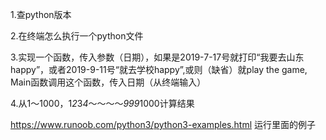 1.查python版本

2.在终端怎么执行一个python文件

3.实现一个函数，传入参数（日期），如果是2019-7-17号就打印“我要去山东happy”，或者2019-9-11号“就去学校happy”,或则（缺省）就play the game,
Main函数调用这个函数，传入日期（从终端输入）

4.从1～1000，1*2*3*4*～～～～*999*1000计算结果


https://www.runoob.com/python3/python3-examples.html
运行里面的例子
